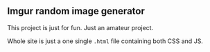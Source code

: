## Imgur random image generator

This project is just for fun. Just an amateur project.

Whole site is just a one single `.html` file containing both CSS and JS.
